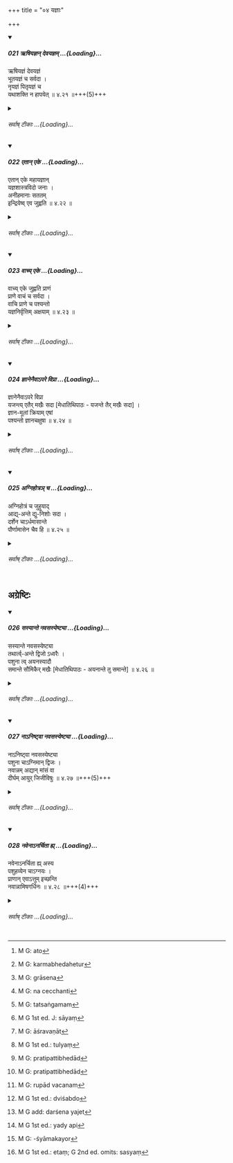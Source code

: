 +++
title = "०४ यज्ञाः"

+++

<div class="js_include" includetitle="true" newlevelforh1="5" unfilled url="/kalpAntaram/smRtiH/manuH/vishvAsa-prastutiH/04/021_RShiyajnan_devayajnam.md">
<details open><summary><h5>021 ऋषियज्ञन् देवयज्ञम् ...{Loading}...</h5></summary>


ऋषियज्ञं देवयज्ञं  
भूतयज्ञं च सर्वदा ।  
नृयज्ञं पितृयज्ञं च  
यथाशक्ति न हापयेत्  ॥ ४.२१ ॥+++(5)+++  
</details>
</div>
<div class="js_include collapsed" newlevelforh1="6" title="सर्वाष् टीकाः" unfilled url="/kalpAntaram/smRtiH/manuH/sarvASh_TIkAH/04/021_RShiyajnan_devayajnam.md">
<details><summary><h6>सर्वाष् टीकाः ...{Loading}...</h6></summary>
<details><summary>गङ्गानथ-मूलानुवादः</summary>

To the rest of his power, he shall never omit the sacrifice to the sages, the sacrifice to the gods, the sacrifice to elementals, the sacrifice to men and the sacrifice to the Pitṛs.—(21)
</details>
<details><summary>मेधातिथिः</summary>

तृतीयाध्याये विहितानां महायज्ञानाम् अनुवादो विशेषाभिधानार्थः । स च विशेष उत्तरत्र वक्ष्यते "अनीहमाहः" इति (म्ध् ४.२२) । 

- <u>अन्ये तु</u> मन्यन्ते । व्रताधिकारे पुनर्वचनं नियमसिद्ध्यर्थम् । तेनेदृशः संकल्पः कर्तव्यः- "यावद् गार्हस्थ्यं मया महायज्ञा न हापयितव्याः" । 

- <u>न त्व् इयम्</u> आशङ्का कर्तव्या "द्विर्वचनं द्विर्विधानार्थम्" । न ह्य् अत्र विधिः श्रूयते । केवलं **न हापयेद्** इत्य् उच्यते । नित्यत्वाच् च हानिः प्राप्तैव । न[^६३] विहितप्रत्यभिज्ञानतः कश्चित् कर्मभेदे हेतुर्[^६४] अस्ति । **यथाशक्ति** पक्वान्नेन आमेन[^६५] वा मूलफलैर् वा ॥ ४.२१ ॥


[^६५]:
     M G: grāsena


[^६४]:
     M G: karmabhedahetur


[^६३]:
     M G: ato
</details>
<details><summary>गङ्गानथ-भाष्यानुवादः</summary>

The sacrifices prescribed in Discourse IV are reiterated here for the
purpose of laying down details in connection with them; these details
shall be described in the next verse.

Others think that the reiteration of these sacrifices under the
‘observances’ is for the purpose of establishing their obligatory
character; so that the man shall form the determination that ‘so long as
I continue to be a householder, I shall not omit the Five Great
Sacrifices.’

In any case, we should not entertain the idea that these have been
mentioned twice for the purpose of enjoining them twice over. Because,
in the present verse, we do not find any injunctive word; all that is
said is that ‘he shall not omit;’ and, as a matter of fact, this
‘non-omission’ is already implied by the obligatory character of the
sacrifices. And since we recognise in these sacrifices the same that
have been enjoined, before, there is no reason why they should be
regarded as distinct acts.

‘*To the beet of his power*’—*i.e*., with cooked food, or with uncooked
food, or with fruits and roots.—(21)
</details>
<details><summary>गङ्गानथ-तुल्य-वाक्यानि</summary>

*Gautama* (5.3).—‘He shall be the worshipper of Gods, Pitṛs, Men, Sages
and Elementals.’

*Viṣṇu* (59.20).—‘For the expiation of that sin, he shall perform the
sacrifices to Brahman (Veda), Gods, Elementals, Pitṛs and Men.’

*Baudhāyana* (2. 6.1).—‘These are the five great sacrifices, these the
five great *Sattras*—the sacrifice to Gods, the sacrifice to Pitṛs, the
sacrifice to Elementals, the sacrifice to Men and the sacrifice to
Brahman (Veda).’

*Mahābhārata* (12. 241. 15).—‘Living upon remnants, he shall constantly
perform the five sacrifices.’
</details>
<details><summary>Bühler</summary>

021	Let him never, if he is able (to perform them), neglect the sacrifices to the sages, to the gods, to the Bhutas, to men, and to the manes.
</details>
</details>
</div>
<div class="js_include" includetitle="true" newlevelforh1="5" unfilled url="/kalpAntaram/smRtiH/manuH/vishvAsa-prastutiH/04/022_etAn_eke.md">
<details open><summary><h5>022 एतान् एके ...{Loading}...</h5></summary>


एतान् एके महायज्ञान्  
यज्ञशास्त्रविदो जनाः ।  
अनीहमानाः सततम्  
इन्द्रियेष्व् एव जुह्वति  ॥ ४.२२ ॥  
</details>
</div>
<div class="js_include collapsed" newlevelforh1="6" title="सर्वाष् टीकाः" unfilled url="/kalpAntaram/smRtiH/manuH/sarvASh_TIkAH/04/022_etAn_eke.md">
<details><summary><h6>सर्वाष् टीकाः ...{Loading}...</h6></summary>
<details><summary>गङ्गानथ-मूलानुवादः</summary>

Some persons, conversant with the ordinances relating to sacrifices, who do not cherish ant desires, regularly offer these great sacrifices into the sense-organs.—(22)
</details>
<details><summary>मेधातिथिः</summary>

**एतान् महायज्ञान् एके यज्ञशास्त्राविदो** गृहस्था **इन्द्रियेष्व् एव जुह्वति** संपादयन्ति । कतमे पुनस् ते । **अनीहमाना** । ये नेच्छन्ति[^६६] धनं त्यक्तगृहव्यापारा देहसांन्यासिकादयः । 


[^६६]:
     M G: na cecchanti

- <u>शिलोञ्छवृत्तेर्</u> अप्य् एवं विधिम् इच्छन्ति, पङ्ग्वादीनां च । तेषां हि दारकरणं वक्ष्यति "यद्य् अर्थिता तु दारैः स्यात्" इति (म्ध् ९.२०) । न चैतेषाम् पञ्चयज्ञाधिकारः । अद्रव्यत्वाद् भरणमात्रं ते लभन्ते, नाधिकं कर्मानुष्ठानार्थम् अपि । 

- जुहोतिः करोत्यर्थनिर्वर्त्यतां लक्ष्यति । न हि क्रियाविशेषो यागः क्रियाविशेषस्य होमस्य कर्मतां प्रतिपद्येत । न हि भवति "पचति पाकम्" इति । भवति तु "पाकं करोति," "यागं करोति" इति । सामान्यविषयाकांक्षास् तु क्रिया द्रव्यकर्माणि साधनीकुर्वन्ति । "इच्छति भोक्तुम्," "शक्नोति भोक्तुम्," "जानाति भोक्तुम्" । दृष्टश् च विशेषः सामान्यलक्षणार्थः- "अयं गौः पदा द्रष्टव्यः" इति । 

- <u>एवं</u> च होमं केचिद् इन्द्रियेषु तत्संयमम्[^६७] एव व्याचक्षते । 


[^६७]:
     M G: tatsaṅgamam

- <u>अपरेषां</u> प्राणसंवादोपनिषदि "यद् यद् भक्तं प्रथमम् आगच्छेत् तद् धोमीयं स यां[^६८] प्रथमाहुतिं जुहुयात् प्राणाय स्वाहा" इत्यादिना (छु ५.१९) । 


[^६८]:
     M G 1st ed. J: sāyaṃ

- <u>अन्ये तु</u>- य एवोत्तरश्लोके उपासनाविधिर् उक्तः स एवायं होमः । तथा च तयोर् एकवाक्यता प्रतीयते ।

- <u>ननु</u> चोत्तरत्र वाचि प्राणं नेन्द्रियम् ।

- <u>नैष</u> दोषः । आध्यात्मिकत्वोपलक्षणार्थम् इन्द्रियग्रहणम् । बाह्यसाधनसाध्यता नास्तीत्य् एतद् अत्र विवक्षितम् ॥ ४.२२ ॥
</details>
<details><summary>गङ्गानथ-भाष्यानुवादः</summary>

‘*Some persons*’—Householders—‘*Conversant with the ordinances relating
to sacrifices, offer these great sacrifices into the sense-organs*;’
*i.e*., they accomplish their performance in this manner.

Who are these people?

‘*Those who do not cherish any desires*;’—*i.e*., those who have no
desire for acquiring wealth, who have renounced the Vedic rituals.

Some people regard this verse as enjoining what is to be done by the
person living on ‘pickings and gleanings,’ as also by the lame and the
maimed,- That such persons also may marry wives is going to be declared
later on in 9-20. Such persons are not entitled to the regular
performance of the Five Sacrifices; for the simple reason that they can
never possess wealth sufficient for the performance of the sacrifices;
since they are to earn only enough for subsistence, and not any more
than that, which could be used in the performance of sacrifices.

The root ‘*hu*’ (in ‘*juhvati*,’ ‘offer,’) indicates the act of *doing*
in general. For the ‘sacrifice,’ which is a particular act, can never be
the object of ‘*homa*,’ which is another act; there can be no such
expression as ‘cooks the cooking;’ we have such expressions as ‘does the
cooking,’ ‘does the sacrifice.’ It is only when verbs stand in need of
objects in general that they get, for their auxiliaries, substances and
their operations; *e.g*., we have such expressions as ‘desires to eat,’
‘he is able to eat,’ ‘know to eat;’ and the particular (the part) is
often found to be used as indicative of the general (the whole), when,
for instance, one speaks of ‘the ox’ as to be examined ‘by its foot.’

Some people explain the ‘offering into the sense-organs’ to mean their
*restraining*.

Others, again, have explained it to mean what has been described in the
Upaniṣad (Chāndogya), where it is said that the first mouthful that one
eats in the morning and in the evening, should be put into the mouth as
an ‘oblation,’ with the formula ‘*prāṇāya svāhā*,’ and so forth.

Others, again, explain that the ‘offering’ here spoken of is the same as
what is enjoined in the next verse as a form of ‘worship;’ and it is
thus that the two verses become construed together.

“But, in the next verse, the life-breath is laid down as to be offered
into speech, and not into the *sense-organ* (as in the present verse).”

There is no force in the objection. The mention of the ‘sense-organs’
simply indicates the spiritual character of the offering; what is meant
is that this offering does not require any external accessories.—(22)
</details>
<details><summary>गङ्गानथ-तुल्य-वाक्यानि</summary>

*Baudhāyana* (2.7.1).—‘Now we arc going to describe the offerings to the
Prāṇas, to be made by the Śālīna, the Yāyāvara and the Ātmayājin.’
</details>
<details><summary>Bühler</summary>

022	Some men who know the ordinances for sacrificial rites, always offer these great sacrifices in their organs (of sensation), without any (external) effort.
</details>
</details>
</div>
<div class="js_include" includetitle="true" newlevelforh1="5" unfilled url="/kalpAntaram/smRtiH/manuH/vishvAsa-prastutiH/04/023_vAchy_eke.md">
<details open><summary><h5>023 वाच्य् एके ...{Loading}...</h5></summary>


वाच्य् एके जुह्वति प्राणं  
प्राणे वाचं च सर्वदा ।  
वाचि प्राणे च पश्यन्तो  
यज्ञनिर्वृत्तिम् अक्षयाम्  ॥ ४.२३ ॥  
</details>
</div>
<div class="js_include collapsed" newlevelforh1="6" title="सर्वाष् टीकाः" unfilled url="/kalpAntaram/smRtiH/manuH/sarvASh_TIkAH/04/023_vAchy_eke.md">
<details><summary><h6>सर्वाष् टीकाः ...{Loading}...</h6></summary>
<details><summary>गङ्गानथ-मूलानुवादः</summary>

Some people constantly offer their life-breath into speech, and their speech into the life-breath,—knowing that in speech and in life-breath rests the imperishable fulfilment of sacrifices.—(23)
</details>
<details><summary>मेधातिथिः</summary>

यदायं पुरुष उच्छ्वसिति तदैवम् अनेन ध्यातव्यम्- "वाचं प्राणे जुहोमि" इति । भाषमाणेन च "वाचि प्राणं जुहोमि" इति । एतावतैव पञ्चयज्ञा निर्वृत्ता भवन्ति । यदि नित्याः फलाय न वक्तव्याः । आत्मज्ञयाश् चात्राधिक्रियन्ते । विहितो ह्य् अयम् अर्थः पञ्चाग्न्युपासनायाम् उपनिषत्सु कौषीतकी ब्राह्मणे विस्तरेण (कौषु २.५) । **अक्षयं** फलतः अपुनरावृत्तिफलत्वात् ॥ ४.२३ ॥
</details>
<details><summary>गङ्गानथ-भाष्यानुवादः</summary>

Whenever a man breathes, he should think—‘I am offering speech into
Life-breath;’ and when he speaks, he should think—‘I am offering
Life-breath into Speech.’ By this alone the Five Sacrifices become
accomplished.

“If these are obligatory, they should not be spoken of as leading to any
results.”

As a matter of fact, only such persons are entitled to this form of
sacrifice as are cognisant of the real nature of the Soul.

This same fact has been laid down in the Upṇniṣads, in connection with
‘the worship of the Five Fires,’ and in great detail in the *Kauṣitaki
Brāhmaṇa*.

‘*Imperishable*’—in their results; their results consisting in
non-return to the cycle of birth and rebirth.—(23)
</details>
<details><summary>गङ्गानथ-तुल्य-वाक्यानि</summary>

**(verses 4.23-24)  
**

*Kauṣītaki-Brāhmaṇa*.—‘While the man breathes, he does not speak; at
that time he offers speech unto breath; while he speaks, he does not
breathe; then ho offers breath unto speech; these two arc the endless
oblations, offered during sleep as also during waking hours;—other
oblations are an end; those that consist of acts. In this manner have
the Ancient Sages offered the Agnihotra-oblations.’

*Mahābhārata* (Bhagavadgītā, 6.25-333).—‘The Yogins have recourse to a
different sacrifice, the Daiva sacrifice; other Yogins have recourse to
another sacrifice offered into the fire of Brahman. Others again offer
the auditory and other organs into the fire of Restraint; others offer
sound and the other objects into the fire of the sense-organs. Others
offer all sense-functions and breath-functions into the fire of the Yoga
of self-restraint, enkindled by wisdom. Sages fixed in their observances
offer the sacrifice of substances, the sacrifice of austerities, the
sacrifice of Yoga, the sacrifice of Vedic Study and the sacrifice of
Knowledge. They offer the Prāṇa unto the Apāṇa, and the Apāṇa unto
Prāṇa; and restraining the function of Prāṇa and Apāṇa, devoted to
breath-control, restrained in their food, they offer Prāṇa unto the
Prāṇas. All these are persons well-versed in sacrifices and have their
sins destroyed by sacrifices. O Suppressor of enemies, the sacrifice of
knowledge is superior to the sacrifice of substances; all action, O
Pārtha, culminates in knowledge.’
</details>
<details><summary>Bühler</summary>

023	Knowing that the (performance of the) sacrifice in their speech and their breath yields imperishable (rewards), some always offer their breath in their speech, and their speech in their breath.
</details>
</details>
</div>
<div class="js_include" includetitle="true" newlevelforh1="5" unfilled url="/kalpAntaram/smRtiH/manuH/vishvAsa-prastutiH/04/024_jnAnenaivA-pare_viprA.md">
<details open><summary><h5>024 ज्ञानेनैवाऽपरे विप्रा ...{Loading}...</h5></summary>


ज्ञानेनैवाऽपरे विप्रा  
यजन्त्य् एतैर् मखैः सदा [मेधातिथिपाठः - यजन्ते तैर् मखैः सदा] ।  
ज्ञान-मूलां क्रियाम् एषां  
पश्यन्तो ज्ञानचक्षुषा  ॥ ४.२४ ॥  
</details>
</div>
<div class="js_include collapsed" newlevelforh1="6" title="सर्वाष् टीकाः" unfilled url="/kalpAntaram/smRtiH/manuH/sarvASh_TIkAH/04/024_jnAnenaivA-pare_viprA.md">
<details><summary><h6>सर्वाष् टीकाः ...{Loading}...</h6></summary>
<details><summary>गङ्गानथ-मूलानुवादः</summary>

Other Brāhmaṇas, looking, with the eye of knowledge, upon this act as having its root in knowledge, always sacrifice with these sacrifices, by means of knowledge.—(24)
</details>
<details><summary>मेधातिथिः</summary>

**तैर् मखैः** प्रकृतैर् महायज्ञैर् **यजन्ते** ,तद्विषयम् अधिकारं निष्पादयन्ति । अतो ऽर्थभेदाद् यजन्ते यज्ञैर् इति साध्यसाधकभावोपपत्तिः । यथाग्निष्टोमयाजीति ।

- <u>कथं</u> पुनर् ज्ञानेन यागनिर्वृत्तिः । देवतोद्देशेन द्रव्यत्यागात्मको यागः । न च ज्ञानम् एवंरूपम् ।

- <u>उच्यते</u> । **यजन्त** इति यागकार्यनिर्वृत्तिर् अत्राभिप्रेता । 

- <u>यदि</u> ज्ञानात् कार्यनिर्वृत्तिः किमर्थं तर्हि कर्मणाम् अनुष्ठानम् । न ह्य् अविषयः कर्मानुष्ठानसंभवः । <u>अथेयं</u> बुद्धिः "य उ चैनम् एवं वेद" (त्ब् ३.११.८.६) इति ज्ञानस्यापि फलसाधनत्वेन श्रवणात्[^७०] कृतं[^७१] कर्मानुष्ठानेनेति । <u>तद् असत्,</u> अन्यशेषतया तस्यार्थवादत्वात् । 


[^७१]:
     M G 1st ed.: tulyaṃ


[^७०]:
     M G: āśravaṇāt

- <u>अत्रोच्यते</u> । उक्तम् अस्माभिर् अनीहमाना आत्मज्ञा अधिक्रियन्ते । त एव ज्ञानिनो ऽभिप्रेताः, न कर्मानुष्ठानवेदिनः । तेषां वेदसंन्यासिकतया गृहे अवतिष्ठमानानां महायज्ञानां भावनेयम् उच्यते । द्रव्यसाध्यानां च महायज्ञानाम् आत्मज्ञानसंपादनम् एवम् उच्यते । स्वाध्यायोदकतर्पणयोस् तु कर्मसाध्यताम् एव षष्ठे वक्ष्यति । 

- अत्र कारणरूपम् अर्थवादम् आह- **ज्ञानमूलाम्** । ज्ञानं मूलम् अस्याः क्रियायाः । सर्वस्य कर्मानुष्ठानस्य ज्ञानं मूलम् । न ह्य् अविद्वान् किंचिद् अनुष्ठातुं शक्नोति । तद् उक्तम् "विद्वान् यजेत" इति । **पश्यन्तो ज्ञानचक्षुषा** । ज्ञानं चक्षुर् इव । यथा चक्षुषा रूपं गृह्यते एवं ज्ञानात् ज्ञायते । न तत् ज्ञानं वेद एवाभिप्रेतः ॥ ४.२४ ॥
</details>
<details><summary>गङ्गानथ-भाष्यानुवादः</summary>

‘*By these sacrifices*,’—by the Five great sacrifices under
treatment—‘*they sacrifice*,’—i.e., accomplish their duty in relation to
them. It is in this sense that there is difference in the denotations of
the two terms, ‘sacrifice’ and ‘sacrifices,’—between which the text
speaks of the relation of cause and effect; just as we have in the
expression, ‘he who sacrifices with the *Agniṣṭoma* sacrifice.’

*Question*:—“ How can the *sacrifice* be accomplished by means of
*knowledge*? *Sacrifice* consists in the act of offering a certain
material for the benefit of a deity; and certainly *knowledge* is not of
the nature of such au act.”

Our answer is as follows s—By the term ‘sacrifice’ in the present verse
what is meant is *the accomplishment of the act of sacrificing*.

“If such accomplishment were brought about by *knowledge* alone, for
what purpose would there be the performance of the act itself? The
performance of an act cannot be entirely objectless. If your idea be
that—‘since the Veda speaks of the reward of an act accruing also to the
man having *knowledge* of it, there is no need of the actual performance
at all,’—this cannot be right; as the passage referred to is only a
commendatory description subserving the purposes of some other passage.”

To this we make the following reply:—We have already pointed out that
the persons entitled to the performance of the sacrifices in question
are those that have realised the true nature of the Soul and are
entirely free from desires. And it is these persons that are spoken of
as ‘possessing knowledge,’ and not those who have the knowledge *of the
act*. What the present text means is that such persons, having given up
the Veda, but continuing in the house, should accomplish the great
sacrifices in this manner. That is to say, it is only by means of
knowledge of the Soul that such persons can accomplish such sacrifices
as can be performed only with the help of wealth (which these men have
renounced); but, as regards the two duties of Teaching and offering
water-libations, it is going to be declared in Discourse VI, that these
can be accomplished only by the actual performance of the acts (and not
by knowledge of the Soul).

The text adds a commendatory declaration, by way of pointing out the
reason for what has been said above.

‘*Having its root in Knowledge*,’—*i.e*., that act which has its root in
Knowledge. Knowledge stands at the root of all acts; an ignorant person
cannot perform any act at all. This is what has been said in such
passages—as—‘the learned man sacrifices.’

‘*Looking with the eye of Knowledge*.’—The Knowledge being as if it were
the Eye; just as colour is perceived bymeans of the eye, so is the
matter known by means of knowledge.

‘*Knowledge*’ here does not stand for the *Veda* alone—(24).
</details>
<details><summary>गङ्गानथ-तुल्य-वाक्यानि</summary>

**(verses 4.23-24)  
**

See Comparative notes for [Verse
4.23].
</details>
<details><summary>Bühler</summary>

024	Other Brahmanas, seeing with the eye of knowledge that the performance of those rites has knowledge for its root, always perform them through knowledge alone.
</details>
</details>
</div>
<div class="js_include" includetitle="true" newlevelforh1="5" unfilled url="/kalpAntaram/smRtiH/manuH/vishvAsa-prastutiH/04/025_agnihotra~n_cha.md">
<details open><summary><h5>025 अग्निहोत्रञ् च ...{Loading}...</h5></summary>


अग्निहोत्रं च जुहुयाद्  
आद्य्-अन्ते द्यु-निशोः सदा ।  
दर्शेन चाऽर्धमासान्ते  
पौर्णामासेन चैव हि  ॥ ४.२५ ॥  
</details>
</div>
<div class="js_include collapsed" newlevelforh1="6" title="सर्वाष् टीकाः" unfilled url="/kalpAntaram/smRtiH/manuH/sarvASh_TIkAH/04/025_agnihotra~n_cha.md">
<details><summary><h6>सर्वाष् टीकाः ...{Loading}...</h6></summary>
<details><summary>गङ्गानथ-मूलानुवादः</summary>

He shall always offer the Agnihotra, either at the beginning, or, at the end, of day and night, as also the “Darśa” and the “Paurṇamāsa” at the end of each half-month.—(25).
</details>
<details><summary>मेधातिथिः</summary>

अग्निहोत्रादयः शब्दाः श्रुतौ गृह्यस्मृतिषु च कर्मविशेषवचनतया प्रसिद्धाः । सेतिकर्तव्यताकाः तत्र विहिताः । तेषाम् अयम् अनुवादो न त्व् अत्रापूर्वविधिः, रूपवचनात् । केवलं होमविषया कर्तव्यता श्रुता, न द्रव्यं न देवता । अग्निहोत्रादि नामधेयं च विशेषाकाङ्क्ष्यम् । अतः शास्त्रान्तरावगतविशेषवचनतैव प्रतीयते । 

- <u>यद्य्</u> एवं तत एव कर्तव्यतावगमाद् अनर्थकम् इदम् ।

- <u>वेदसंन्यासिकायां</u> प्रकृतोपासनासंवादनार्थम् । यथैव "वाच्य् एके जुह्वति प्राणम्" (म्ध् ४.२३) ज्ञानेनैवेति च पञ्चमहायज्ञाः संपाद्यन्ते । तद्वद् एतद् अपीति । कश् चायम् उपालम्भः "किम् अर्थं पुनर्वचनम्" इति, सर्वश्रुतीनां स्मृतीनाम् च यद् एकदेशे ऽभिहितं तस्यैवान्यत्र पुनर्वचनस्य चोद्यापत्तेः । उक्तश् च सामान्यतः परिहारः प्रतिपत्तृभेदान्[^७२] न पौनरुक्त्यम् इति । यथा प्रतिपत्तृभेदाद्[^७३] इन्द्रियभेदो, नैकेन चक्षुषा सर्वे द्रष्टुं शक्नुवन्ति बहूनीन्द्रियाणि प्रयोजनवन्ति, एवं शाखाभेदः स्मृतिभेदश् च ।


[^७३]:
     M G: pratipattibhedād


[^७२]:
     M G: pratipattibhedād

- <u>अथोच्यते</u>- कस्माद् रुपावचनम्[^७४] इति ।


[^७४]:
     M G: rupād vacanam

- <u>एषो ऽपि</u> न दोषः । प्रतिशाखम् इतिकर्तव्यताया भेदः, कस्याभिधानं क्रियताम् । सर्वाभिधाने गौरवम् । एकतराभिधाने अन्यतरपरित्यागः । 

- <u>तद् अपि</u> चोद्यम् एव । 

- <u>उक्तं</u> चानुवादो ऽयं न विधिः । विधौ हि चोद्यम् एतत् स्यात् । अन्यत्र विहितं किम् अर्थं पुनर् विधानम् इति ।

- **आद्यन्ते द्युनिशोः** । नात्र यथासंख्यम्, किं तर्हि दिव आदौ निशायाश् चादौ, एवं दिवो ऽन्ते निशायाश् चान्त इति । सायंप्रातः कालाव् एतेन परिगृह्येते । तत्रोदितहोमिनाम् अहरादौ अनुदितहोमिनां निशान्ते । द्युशब्दो[^७५] दिवसपर्यायः । **सदा** । यावज्जीवं सायंप्रातर् होमः कर्तव्यः । **दर्शेन** यजेतेत्य् अत्राध्याहर्तव्यम् ।[^७६] न हि तत्रोत्पत्तौ जुहुयाद् इत्य् अस्ति, किं तर्हि दर्शेन यजेतेति । तदनुवादश् चायम् । अत एवाध्याहारः क्रियते । अत एव अविशेषश्रवणे ऽपि **अर्धमासान्त** इति कृष्णपक्षान्ते दर्शः शुक्लान्ते पौर्णमासः । तथा च स्रुतिः- "दर्शे च दर्शेन यजेत पूर्णमास्यां पूर्णमासेन यजेत" इति ॥ ४.२५ ॥


[^७६]:
     M G add: darśena yajet


[^७५]:
     M G 1st ed.: dviśabdo
</details>
<details><summary>गङ्गानथ-भाष्यानुवादः</summary>

The terms ‘*agnihotra*’ and the rest are found used in the Veda and in
the Gṛhyasūtra texts, in the sense of particular rites; and these rites,
along with their procedure, are prescribed in these texts. And it is to
these rites that the present verse makes a *reference*; it does not
contain the original injunction of the rites; specially, as it speaks of
their *form* only; *i.e*, all that the present verse mentions is the
necessity of performing the act of *offering* only,—and it does not
mention either the material to be offered, or the deity to whom it is to
be offered. And yet the names ‘*Agnihotra*’ and the rest, stand in need
of the mention of detailed particulars; hence it follows that what is
implied is that the detailed particulars of these rites are to be learnt
from other treatises.

“If that be so, then, since the necessity of performing the rites also
could be learnt from those same treatises, there is no use for the
present text at all.”

The use of the present text lies in adjusting the necessity of
performing these acts, in the case of persons who have renounced Vedic
rituals, with the form of worship laid down in the present context; the
sense being that just as, according to what has been said regarding some
people offering ‘the life-breath into speech,’ and so forth, the Five
Great Sacrifices are performed by such men, by means of *Knowledge*
alone,—so are the sacrificial rites mentioned in the present verse also.
Then again, what sort of objection is this that you urge, when you
ask—‘Why should there he a repeated mention?’ As a matter of fact, in
the case of the Vedic and Smṛti texts, it is found that what is said in
one part of it is said again in another part; and all this would be open
to objection (according to you). Lastly, we have already provided the
general answer to such objections;—*viz*., that since the persons meant
to be enlightened are many, the texts cannot be regarded as needless
repetitions at all. Just as, by reason of the perceiv-ers being many,
there are many organs of perception, and all men cannot see with one eye
only, and there is need of several such organs,—so also is the case with
the diverse Vedic and Smṛti texts.

The question might be raised—“Why should the mere name of the rites be
mentioned?”

There is nothing objectionable in this also. Since the procedures as
laid down in the several Vedic texts are divergent, which particular
procedure could the verse mention? If it were to mention all, there
would be prolexity; and if it were to mention any *one* only, this would
involve the abandoning of the others.

“Even so, the omission is open to objection.”

But we have already pointed out that the present verse contains only a
*reference*, and not an *Injunction*. It is only an Injunction, against
which the objection can be urged that—‘the act being already enjoined
elsewhere, why should it be enjoined again?’

‘*At the beginning and end of dag and night*;’—this is not meant to be
construed respectively. What is meant is—‘at the beginning of day and
beginning of night,’ and ‘at the end of day and end of night;’ and by
this, *morning and evening* are meant. For those who follow the practice
of making the offerings *after sunrise*, the offering shall be made ‘at
the beginning of day;’ while for those who follow the practice of making
the offerings *before sunrise*, it shall be made ‘at the end of night.’

The term ‘*dyu*’ here is synonymous with ‘*Divasa*,’ ‘day.’

‘*Always*,’—*i.e*., throughout one’s life, one should offer these
morning and evening libations.

In connection with ‘*darśena*,’ it is necessary to supply the root
‘*yajeta*’; as the original injunction of the *Darśa-sacrifice* does not
contain the verb, ‘*juhuyāt*,’—the injunction being in the form
‘*darśena yajeta*;’ and the prfesent verse makes only a reiterative
reference to what is prescribed in that injunction; and thus (it being
impossible to construe ‘*darśena*’ with the verb ‘*juhuyāt*’ in the
verse) it becomes necessary to supply the verb ‘*yajeta*.’ For this same
reason, though the text does not make any specification, the phrase,
‘*at the end of half-month*’ should be understood to mean that the
*Darśa* is to be performed at the end of the darker fortnight, and the
*Paurṇamāsa* (*Pūrṇamāsa*) at the end of the brighter fortnight. Says
the *Śruti*—‘One should perform the *Darśa* sacrifice on the Moonless
Day and the *Paurṇamāsa* on the Full Moon Day.’—(25)
</details>
<details><summary>गङ्गानथ-टिप्पन्यः</summary>

This verse is quoted in *Aparārka* (p. 217), which makes the following
observations:—The ‘ends of night and day’ being laid down as the times
fit for the making of the two *Agnihotra* offerings,—the points of time
really meant are also those immediately preceding and following the said
‘ends’; it is on this understanding that the evening-offering is
commenced in the *afternoon* and finished after the evening; and for
those who adopt the alternative of making the offering ‘after sunrise,’
it is done after the sun has actually risen, (which would naturally be
*after* the end of the night). Similarly as the exact point of time
denoted by the term ‘*Darśa*’ would be too minute for any act, it stands
for such length of time as may be necessary for the entire offering.
Then follows a long disquisition regarding ‘*Paurṇamāsa*’ and
‘*Amāvasyā*’
</details>
<details><summary>गङ्गानथ-तुल्य-वाक्यानि</summary>

*Yājñavalkya* (1.124).—‘That Brāhmaṇa who may have grains enough for
three years shall drink *Soma*; and he who has enough for the year shall
perform the rites previous to the Soma.’

*Viṣṇu* (59. 2-4).—‘The Agnihotra in the morning and in the
evening;—oblations should be poured to the gods;—one shall offer
sacrifices on the moonless and full-moon days, by reason of the
proximity and remoteness of the moon and the sun.’
</details>
<details><summary>Bühler</summary>

025	A Brahmana shall always offer the Agnihotra at the beginning or at the end of the day and of the night, and the Darsa and Paurnamasa (Ishtis) at the end of each half-month,
</details>
</details>
</div>

## अग्रेष्टिः

<div class="js_include" includetitle="true" newlevelforh1="5" unfilled url="/kalpAntaram/smRtiH/manuH/vishvAsa-prastutiH/04/026_sasyAnte_navasasyeShTyA.md">
<details open><summary><h5>026 सस्यान्ते नवसस्येष्ट्या ...{Loading}...</h5></summary>


सस्यान्ते नवसस्येष्ट्या  
तथार्त्व्-अन्ते द्विजो ऽध्वरैः ।  
पशुना त्व् अयनस्यादौ  
समान्ते सौमिकैर् मखैः [मेधातिथिपाठः - अयनान्ते तु समान्ते]  ॥ ४.२६ ॥  
</details>
</div>
<div class="js_include collapsed" newlevelforh1="6" title="सर्वाष् टीकाः" unfilled url="/kalpAntaram/smRtiH/manuH/sarvASh_TIkAH/04/026_sasyAnte_navasasyeShTyA.md">
<details><summary><h6>सर्वाष् टीकाः ...{Loading}...</h6></summary>
<details><summary>गङ्गानथ-मूलानुवादः</summary>

At the end of the grains, the Brāhmaṇa shall perform the “New-Harvest sacrifice;” at the end of the seasons, the “Adhvara-sacrifices;” at the end of the solstices the “Animal-sacrifice;” and at the end of the year the “Soma-sacrifices.”—(26)
</details>
<details><summary>मेधातिथिः</summary>

[^७७]:
     M: ayanasyādau; G 1st ed.: ayanādau te; G 2nd ed: ayanānte te

**सस्य**शब्दो व्रीह्यादिधान्यवचनः । तस्य्**आन्तः** क्षयः । पूर्वसस्येषु क्षीणेषु **नवसस्येष्ट्या** यजेत, आग्रयणेनेत्य् अर्थः । 

- न चात्र पूर्वसस्यक्षय आग्रयणनिमित्तम्, नापि नवसस्यागमः, किं तर्हि अकृताग्रयणस्य नवान्नाशनं प्रतिषिद्धम् । येनाह- "नानिष्ट्वा । । । नवान्नम् अद्यात्" (म्ध् ४.२७) इति । अतो नवसस्यभक्षणम् आग्रयणेनेत्य् अर्थः । तेन यजेतेति व्याचक्षते । 

- अस्मिंस् तु पक्षे पूर्वसस्याभावात् नवसस्यस्य भावाद् अन्यतो वा, असत्यां चाशिशिक्षायां न नियमतया आग्रयणं प्राप्नोति । अथेदं **सस्यान्त** इति नवोत्पत्त्युपलक्षणम्, तदानिष्ट्वा भकषं प्राप्नोति ।

- तस्माद् द्वे एते वाक्ये । "**नानिष्ट्वाश्नीयात्**" इत्य् एकम्, "**सस्यान्ते**" इति द्वितीयम् । **सस्यान्त**ग्रहणेन च सस्योत्पत्तिर् एवाभिप्रेता, नियतत्वात् तस्या निमित्तस्योपपत्तिः । क्षयस् त्व् अनियतः, धनिनां हि त्रैवार्षिकान्य् अपि धान्यान्य् अत्र प्रवर्तन्ते । अत एव सूत्रकारः "सस्यं नाश्नीयाद् अग्निहोत्रम् अहुत्वा" इति; तथा "यदा वर्षस्य तृप्तः स्याद् अथाग्रयणेन यजेत" इति । तथेदम् अपरम् "शरदि नवान्नम्" इति कालविशेषविधायकम् । तत्र यस्य पूर्वसस्यक्षयो नास्ति, स शरदम् आद्रियते, इतरस् तु न । एवम् उभयोर् अर्थवत्ता च भवति । इतरथा एवम् एवावक्ष्यत- "नवसस्योत्पत्तौ नवसस्येष्ट्या यजेत" इति । यस् त्व् आह "नानिष्ट्वा नवसस्येष्ट्या न चान्नम् अश्नीयात्" इति, तेन उत्पन्नेष्व् अपि नवसस्येषु विद्यमानस्य अस्ति शरत्प्रतिपालनम् । नवसस्योत्पत्तिनिमित्तत्वाच् च असत्याम् अपि नवान्नाशनेच्छायां नियमतः आग्रयणम् ।

- **ऋत्वन्ते** । "ऋतुः संवत्सरः" इतिदर्शनेन चातुर्मास्यानाम् एतत् करणम् उच्यते । **अध्वर**शब्देन तान्य् एवाभिप्रेतानि ।

- अयनयोर् आदी **अयनान्ते** । ते च द्वे अयने दक्षिणम् उत्तरं च । तत्र पशुयागः कर्तव्यो द्विः संवत्सरस्य । सूत्रकारस् त्व् आह "षाण्मास्यः सांवत्सरो वा" इति ।

- **समान्ते** । समाशब्दः संवत्सरपर्यायस् तस्य चान्तः समाप्तिः शिशिरे । न च तत्रेदं सौमिकयागविधानम्, किं तर्हि गते तस्मिन् वसन्त आगते । तथा च श्रुतिः "वसन्ते वसन्ते ज्योतिषा यजेत" (आप्श् १०.२.५) इति । एतावन्ति नित्यानि कर्माणि । तानि यथा कथंचिद् वेदसंन्यासिकेनापि संपाद्यानीति सर्वस्य तात्पर्यम् ॥ ४.२६ ॥
</details>
<details><summary>गङ्गानथ-भाष्यानुवादः</summary>

The term ‘*sasya*,’ ‘*grains*,’ stands for the *Vrīhi* and other
grains;—‘*end*’ means *exhaustion*. The meaning is that when the
previous supply of grains has become exhausted, he shall perform the
‘New-Harvest Sacrifice,’ *i.e*., the *Āgrayaṇa* sacrifice.

This does not mean that either the exhaustion of the previous supply of
grain, or the coming in of the new harvest, is the reason or occasion
for the performance of the *Āgrayaṇeṣṭi*; what is meant is that the
eating of new grain is prohibited, until one has performed the
*Āgrayaṇeṣṭi*. This is what has been said in the following text—‘Without
having offered the sacrifice, one should not eat new grain.’ On these
grounds, some people explain the verse to mean that ‘since one cannot
eat new grains without having performed the *Āgrayaṇa* sacrifice, one
shall perform this sacrifice.’

But, according to this explanation, it would mean that—if there has been
no previous grain-supply, or, if there is no fresh grain-supply, or, if
one has no desire to eat new grains, it would not he necessary to
perform the *Āgrayaṇa* sacrifice. If the ‘end of previous supply’ be
taken to be indicative of the coming in of the new supply \[and there
were nothing to prohibit the eating of new grains before performing the
sacrifice\], then it becomes possible to eat the new grain without
having performed the sacrifice.

For these reasons, we conclude that here we have two declarations—(*a*)
‘he shall not eat without having performed the sacrifice’ (next verse)
and (*b*) ‘at the end of the grains, &c.’ (present verse). The ‘end of
grains’ is meant to stand for the coining of the new grain; since the
*coming in* is certain, and as such can serve as the occasion for the
sacrifice. The ‘end’ or ‘exhaustion’ (of the former supply), on the
other hand, is uncertain; since, in the case of rich men, there are
supplies that may last for three years. It is for these reasons that the
author of the *Sūtra* has declared—

‘Without having performed the *Agnihotra*, one shall not eat out of the
harvest,’ and ‘When one is satisfied for the year, one shall perform the
Āgrayaṇa,’—and, further, ‘The new-grain sacrifice is to be doue in the
autumn this last laying down the time for the sacrifice. So that the
man, for whom there is no ‘end of the former supply,’ will observe the
rule regarding autumn being the time for the sacrifice; which will not
be done by another person (for whom there is ‘end of former supply’). In
this way, both the declarations are found to have their use. If this
were not the meaning, then the author would have said simply—‘On the
coming of the new harvest, he shall perforin the New-Harvest Sacrifice.’
Since, however, the author says—‘without having performed the
New-Harvest Sacrifice, one shall not eat of the new grains,’ it follows
that even when the new harvest has come iu, if the man happen to have
old corn left, he may wait-till the autumn (for the performance of the
sacrifice); and, since the coming in of the new harvest forms the
occasion for the sacrifice, the performance of the *Āgrayaṇa* is
obligatory, even when the man has no desire to eat new grains.

‘*At the end of the seasons*’—According to the theory that ‘the *season*
constitutes the year,’ what this portion of the text lays down is the
performance of the *Cāturmāsya* sacrifices; in fact, it is these
sacrifices that are referred to by the term ‘*adhvara*,’

‘*End of the solstices*’ means ‘beginning of the two solstices’;—the two
solstices being the ‘northern’ and the ‘southern.’ At these, one shall
perform the ‘Animal-Sacrifice,’ twice during the year. The author of the
Sutra has said—‘This sacrifice is either six monthly or yearly.’

‘*At the end of the year*.’—The term ‘*samā*’ is synonymous with ‘year;’
and the ‘end’ of this is the *śiśira*, the later winter season. The
present verse does not mean that the Soma-sacrifice shall be performed
during the winter; what is meant is that—‘when the winter has passed and
the spring has arrived, the Soma-sacrifice shall be performed.’ Says the
*Śruti*—‘At each spring-season, one shall perform the *Jyotiṣṭoma*
sacrifice.’

What the whole text means is that these constitute the obligatory rites,
and, as such, shall be performed, somehow or the other, by even those
who have renounced Vedic rituals.—(26).
</details>
<details><summary>गङ्गानथ-टिप्पन्यः</summary>

This verse is quoted in *Aparārka* (p. 217).
</details>
<details><summary>गङ्गानथ-तुल्य-वाक्यानि</summary>

*Viṣṇu* (59.5-9).—‘At each solstice, with the Paśuyāga;—during the
autumn and the summer, with the Āgrayaṇa sacrifice;—also on the ripening
of the Vrīhi and the Yava;—he who possesses grains more than what would
be needed for three years,—each year, with Soma-sacrifice.’

*Vaśiṣṭha* (11.41).—‘The Brāhmaṇa must necessarily lay the Fires;—he
shall perform the sacrifices of Darśa-Pūrṇamāsa, Āgrayaṇeṣṭi,
Cāturmāsya, Paśu and Soma.’

*Yājñavalkya* (1.126).—‘Each year, the Soma,—at each solstice the
Paśu,—and the Āgrayaṇeṣṭi and the Cāturmāsya also shall be performed.’
</details>
<details><summary>Bühler</summary>

026	When the old grain has been consumed the (Agrayana) Ishti with new grain, at the end of the (three) seasons the (Katurmasya-) sacrifices, at the solstices an animal (sacrifice), at the end of the year Soma-offerings.
</details>
</details>
</div>
<div class="js_include" includetitle="true" newlevelforh1="5" unfilled url="/kalpAntaram/smRtiH/manuH/vishvAsa-prastutiH/04/027_nA-niShTvA_navasasyeShTyA.md">
<details open><summary><h5>027 नाऽनिष्ट्वा नवसस्येष्ट्या ...{Loading}...</h5></summary>


नाऽनिष्ट्वा नवसस्येष्ट्या  
पशुना चाऽग्निमान् द्विजः ।  
नवान्नम् अद्यान् मांसं वा  
दीर्घम् आयुर् जिजीविषुः  ॥ ४.२७ ॥+++(5)+++  
</details>
</div>
<div class="js_include collapsed" newlevelforh1="6" title="सर्वाष् टीकाः" unfilled url="/kalpAntaram/smRtiH/manuH/sarvASh_TIkAH/04/027_nA-niShTvA_navasasyeShTyA.md">
<details><summary><h6>सर्वाष् टीकाः ...{Loading}...</h6></summary>
<details><summary>गङ्गानथ-मूलानुवादः</summary>

Without having performed the New-Harvest sacrifice, and the animal Sacrifice, the Brāhmaṇa, who has set up the fire, shall not eat new grain or meat,—if he desires to live a long life.—(27)
</details>
<details><summary>मेधातिथिः</summary>

**अग्निमान्** आहिताग्निर् अत्राभिप्रेतः, व्रताधिकारात् । तस्य होमस्य याजुर्वेदिकं व्रतम् । **नानिष्ट्वा पशुना** मांसं समश्नीयान् नाग्रयणेन नवान्नम् इति । 

- नियमानुपालने फलम् आह । **दीर्घम् आयुर् जिजीविषुः** । आयुःशब्देन प्रबन्धवत्यः प्राणापानवृत्तय उच्यन्ते । द्वितीया च सत्य् अपि जीवतेर् अकर्मकत्वे ऽपि इषिक्रियापेक्षया । सन्नन्तो ऽपि धातुर् इच्छायां वर्तते । अत्रापि[^७८] दर्शने इषेः कर्म प्रकृत्यर्थो न बाह्यम्, इच्छा वेक्ष्यमाणं प्रति गुणभूता, प्रकृतिप्रत्ययौ प्रययार्थं सह ब्रुवत इति सन्नन्ताद् अन्यत्रापि । अस्मिन्न् अपि दर्शने आयुःशब्देन कालो लक्षयिष्यते, दीर्घकालं जीवनम् इच्छन् । तत्र "कालता वावगन्तव्या कर्मसंज्ञा ह्य् अकर्मणाम्" इति कर्मत्वम् । 


[^७८]:
     M G 1st ed.: yady api

- एष चाहिताग्नेः पशुबन्धे नियमः, आग्रयणे ऽपि । गृह्याग्निमतो ऽपि **गृह्यस्मृतिषु** नियमतया आग्रयणं विहितम् । 

- यच् चेदं "शरदि नवन्नम्" इति, तत् व्रीहिश्यामाकयोर्[^७९] न यवानाम् । न च सस्यमात्रेण सस्येष्टियागः, न च माषम् उद्गादिना । यत इदं शास्त्रान्तरसापेक्षम्, न स्वतो विधायकम् इत्य् उक्तम् । शास्त्रान्तरेषु च व्रीहिश्यामाकयवैर् आग्रयणेष्टिर् विहिता । 


[^७९]:
     M G: -śyāmakayor

- किं त्व् अन्यद् अपि सस्यं नाशितव्यम् अकृतायाम् आग्रयणेष्टौ । यद् उक्तम् अविशेषेण "सस्यं नाश्नीयात्" इति । तन्निषेधे ह्य् अभिप्रेते इयद् एवावक्ष्यत्- "आग्रयणं व्रीहिश्यामाकयवानाम्, सस्यं[^८०] नाश्नीयाद् अग्निहोत्रम् अहुत्वा" इति । एवं सूत्रकारेण पठितम्- "आग्रयणं व्रीहिस्यामाकयवानाम्, सस्यं नाश्नीयाद् अग्निहोत्रम् अहुत्वा" इति । अतो ऽयं सस्यशब्दो न प्रतिनियतविषय एव ॥ ४.२७ ॥


[^८०]:
     M G 1st ed.: etaṃ; G 2nd ed. omits: sasyaṃ
</details>
<details><summary>गङ्गानथ-भाष्यानुवादः</summary>

The term ‘*Agnimān*’ must stand here for one who has set up the Fire;
because ‘observances’ form the subject matter of the context; and it is
in connection with the *Agnihotra-homa* that we have ‘observances’ laid
down in the Yajur-veda.

Without having performed the Animal Sacrifice, he shall not eat meat,
nor shall be eat new grain without having performed the New-Harvest
Sacrifice.

The text next describes the reward accruing from the observing of this
rule—‘*if he desires to live a long life*.’ The term, ‘*āyu*,’ ‘life,’
denotes the function of the out-and-in-breathings operating
continuously. Even though the verb, to live,’ is intransitive, yet we
have the accusative ending, in view of the action of ‘desiring,’—this
act of *desiring* being expressed by the verb (‘to live) as ending in
the desiderative affix ‘*san*.’ Though, as a matter of fact, the object
of the act of ‘desiring’ is what is denoted by the root to which the
desiderative is affixed (*i.e*., *living*), and not anything outside the
desiderative term itself,—and the *desire* is subordinate to *what is
desired*,—yet there need be nothing incongruous in the suggested
construction, in view of the dictum that ‘the basic term and the affix
jointly denote what is expressed by the affix’; so that the accusative
ending may be attributed to what is expressed by the desiderative word
as a whole. According to this view also, the term ‘*āyti*’ ‘life,’ would
he indicative of a period of *time*, the meaning being ‘if he desires a
life lasting for a long time.’ So that the accusative would he due to
the dictum that ‘in the case of intransitive verbs, the time-period may
be regarded as an object.’

This rule, relating to the man with the Fire performing the Animal
Sacrifice, applies to the case of the *Āgrayaṇa* sacrifice also. Because
the Gṛhya texts have prescribed the *Āgrayaṇa* as an obligatory rite for
one who has only the domestic fire.

As for the rule that ‘the New-Harvest Sacrifice is to be performed in
the autumn,’ this refers to the *Vrīhi* and the *Śyāmāka* grains, not to
the *Yava*. Nor is it necessary to perform the Harvest-Sacrifice at each
and every harvest; nor is it performed with such grains as the *Māṣa*,
the *Mudga*, and the like. That all this is so follows from the fact
that the present text is dependent upon other scriptural injunctions,
and it is not itself a self-sufficient injunction, as we have already
explained. And in other scriptural injunctions it has been laid down
that the *Āgrayaṇeṣṭi* is to be performed with the *Vrīhi*, the
*Śyāmāka* and the *Yam*.

Though this is so, yet other. grains also should not be eaten, until the
*Āgrayaṇeṣṭi* has been performed; since it has been stated in general
terms that ‘he shall eat *no new grains* and if the author had meant to
prohibit the eating of only those grains with which the *Āgrayaṇeṣṭi* is
performed, then he should have said—‘He shall not eat the *Vrīhi*, the
*Śyāmāka* and the *Yava*, until he has made the offering;’ while what
the author of the *Sūtra* has said is—‘The Āgrayaṇa is to be performed
with the *Vrīhi*, the *Śyāmāka* and the *Vara*; *one shall eat no new
grains* until one has made the offering;’ so that the term ‘*grain*’
cannot stand for any particular grains only.—(27).
</details>
<details><summary>गङ्गानथ-तुल्य-वाक्यानि</summary>

*Gobhila-Smṛti* (3.94).—‘The man who eats new grains without having
offered it in sacrifice, for him the expiation consists in making the
Vaiśvānara offering.’
</details>
<details><summary>Bühler</summary>

027	A Brahmana, who keeps sacred fires, shall, if he desires to live long, not eat new grain or meat, without having offered the (Agrayana) Ishti with new grain and an animal-(sacrifice).
</details>
</details>
</div>
<div class="js_include" includetitle="true" newlevelforh1="5" unfilled url="/kalpAntaram/smRtiH/manuH/vishvAsa-prastutiH/04/028_navenA-narchitA_hy.md">
<details open><summary><h5>028 नवेनाऽनर्चिता ह्य् ...{Loading}...</h5></summary>


नवेनाऽनर्चिता ह्य् अस्य  
पशुहव्येन चाऽग्नयः ।  
प्राणान् एवाऽत्तुम् इच्छन्ति  
नवान्नामिषगर्धिनः  ॥ ४.२८ ॥+++(4)+++  
</details>
</div>
<div class="js_include collapsed" newlevelforh1="6" title="सर्वाष् टीकाः" unfilled url="/kalpAntaram/smRtiH/manuH/sarvASh_TIkAH/04/028_navenA-narchitA_hy.md">
<details><summary><h6>सर्वाष् टीकाः ...{Loading}...</h6></summary>
<details><summary>गङ्गानथ-मूलानुवादः</summary>

For his Fires, greedy or n ew grains and meat, seek to devour his very life, if they are not worshipped with new grains and with meat.—(28)
</details>
<details><summary>मेधातिथिः</summary>

नित्यताम् एव समर्थयते अकरणदोषदर्शनेन । **नवेन** सस्येन **अनर्चिता** अकृतहोमा **अग्नयो** ऽस्याहिताग्नेः **प्राणान् एवात्तुम् इच्छन्ति** भक्षयितुम् । **गर्धिनः** गर्धं अभिलाषातिशयः, तद् अस्यास्तीति मत्वर्थीय इनिः ॥ ४.२८ ॥
</details>
<details><summary>गङ्गानथ-भाष्यानुवादः</summary>

By pointing out the evils arising from the omission of the said rites,
the text indicates their obligatory character.

‘*Not worshipped with new grains*’—not having the oblations offered into
them,—‘*the fires*’—of the man who has set up the fire,—‘*seek to
devour*’—eat—‘*his very life*.’

‘*Greed*.’— ‘Greed’ is excessive *longing*; and one who has this, is
called ‘greedy.’ The affix ‘*ini*’ has the force of the possessive.—(28)
</details>
<details><summary>Bühler</summary>

028	For his fires, not being worshipped by offerings of new grain and of an animal, seek to devour his vital spirits, (because they are) greedy for new grain and flesh.
</details>
</details>
</div>
